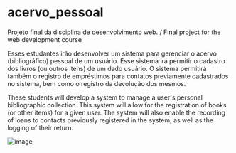 # acervo_pessoal
Projeto final da disciplina de desenvolvimento web. / Final project for the web development course

Esses estudantes irão desenvolver um sistema para gerenciar o acervo (bibliográfico) pessoal de um usuário. Esse sistema irá permitir o cadastro dos livros (ou outros itens) de um dado usuário. O sistema permitirá também o registro de empréstimos para contatos previamente cadastrados no sistema, bem como o registro da devolução dos mesmos.

These students will develop a system to manage a user's personal bibliographic collection. This system will allow for the registration of books (or other items) for a given user. The system will also enable the recording of loans to contacts previously registered in the system, as well as the logging of their return.

![image](https://github.com/user-attachments/assets/006a175c-11ed-4289-83f8-1d8527ac533b)

